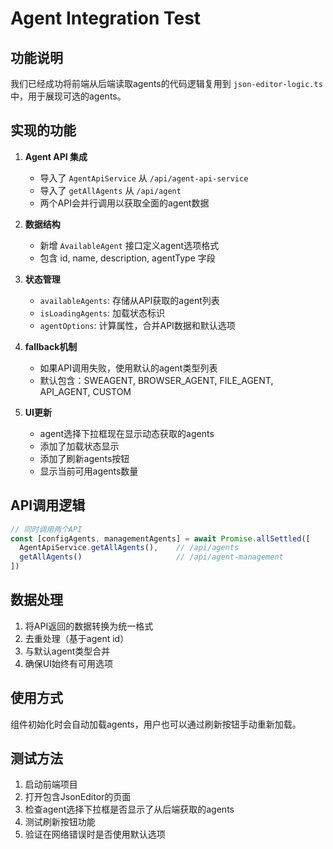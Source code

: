 # Agent Integration Test

## 功能说明

我们已经成功将前端从后端读取agents的代码逻辑复用到 `json-editor-logic.ts` 中，用于展现可选的agents。

## 实现的功能

1. **Agent API 集成**
   - 导入了 `AgentApiService` 从 `/api/agent-api-service`
   - 导入了 `getAllAgents` 从 `/api/agent`
   - 两个API会并行调用以获取全面的agent数据

2. **数据结构**
   - 新增 `AvailableAgent` 接口定义agent选项格式
   - 包含 id, name, description, agentType 字段

3. **状态管理**
   - `availableAgents`: 存储从API获取的agent列表
   - `isLoadingAgents`: 加载状态标识
   - `agentOptions`: 计算属性，合并API数据和默认选项

4. **fallback机制**
   - 如果API调用失败，使用默认的agent类型列表
   - 默认包含：SWEAGENT, BROWSER_AGENT, FILE_AGENT, API_AGENT, CUSTOM

5. **UI更新**
   - agent选择下拉框现在显示动态获取的agents
   - 添加了加载状态显示
   - 添加了刷新agents按钮
   - 显示当前可用agents数量

## API调用逻辑

```typescript
// 同时调用两个API
const [configAgents, managementAgents] = await Promise.allSettled([
  AgentApiService.getAllAgents(),    // /api/agents
  getAllAgents()                     // /api/agent-management
])
```

## 数据处理

1. 将API返回的数据转换为统一格式
2. 去重处理（基于agent id）
3. 与默认agent类型合并
4. 确保UI始终有可用选项

## 使用方式

组件初始化时会自动加载agents，用户也可以通过刷新按钮手动重新加载。

## 测试方法

1. 启动前端项目
2. 打开包含JsonEditor的页面
3. 检查agent选择下拉框是否显示了从后端获取的agents
4. 测试刷新按钮功能
5. 验证在网络错误时是否使用默认选项
